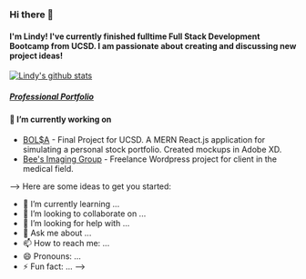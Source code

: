 ### Hi there 👋

#### I'm Lindy! I've currently finished fulltime Full Stack Development Bootcamp from UCSD. I am passionate about creating and discussing new project ideas!
[![Lindy's github stats](https://github-readme-stats.vercel.app/api?username=lindyem&theme=dark&show_icons=true)](https://github.com/lindyem/github-readme-stats)
##### [Professional Portfolio](http://www.lindymerwin.com/ "Lindy Elizabeth Merwin")

#### 🔭 I’m currently working on
* [BOL$A](https://github.com/tober65/bolsa "Stock Portfolio") - Final Project for UCSD. A MERN React.js application for simulating a personal stock portfolio. Created mockups in Adobe XD. 
* [Bee's Imaging Group](http://beesimaginggroup.com/ "BIG") - Freelance Wordpress project for client in the medical field.




--> Here are some ideas to get you started:


- 🌱 I’m currently learning ...
- 👯 I’m looking to collaborate on ...
- 🤔 I’m looking for help with ...
- 💬 Ask me about ...
- 📫 How to reach me: ...
- 😄 Pronouns: ...
- ⚡ Fun fact: ...
-->
